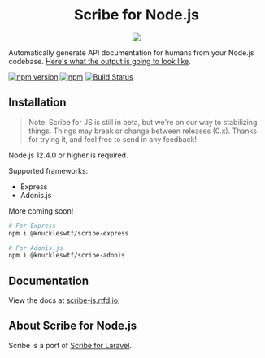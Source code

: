 <h1 align="center">Scribe for Node.js</h1>

<p align="center">
  <img src="logo-scribe.png"><br>
</p>

Automatically generate API documentation for humans from your Node.js codebase. [Here's what the output is going to look like](https://shalvah.me/TheCensorshipAPI/).

[![npm version](https://badge.fury.io/js/%40knuckleswtf%2Fscribe.svg)](https://badge.fury.io/js/%40knuckleswtf%2Fscribe)
[![npm](https://img.shields.io/npm/dt/@knuckleswtf/scribe)](https://www.npmjs.com/package/@knuckleswtf/scribe)
[![Build Status](https://travis-ci.com/knuckleswtf/scribe-js.svg?branch=master)](https://travis-ci.com/knuckleswtf/scribe-js)
 

## Installation
> Note: Scribe for JS is still in beta, but we're on our way to stabilizing things. Things may break or change between releases (0.x). Thanks for trying it, and feel free to send in any feedback!

Node.js 12.4.0 or higher is required.

Supported frameworks:
- Express
- Adonis.js

More coming soon!

```bash
# For Express
npm i @knuckleswtf/scribe-express

# For Adonis.js
npm i @knuckleswtf/scribe-adonis
```

## Documentation
View the docs at [scribe-js.rtfd.io](https://scribe-js.rtfd.io/);

## About Scribe for Node.js
Scribe is a port of [Scribe for Laravel](https://github.com/knuckleswtf/scribe).
